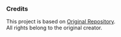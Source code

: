 ### Credits
This project is based on [Original Repository](https://github.com/itsDaiton/business-website-template).  
All rights belong to the original creator.